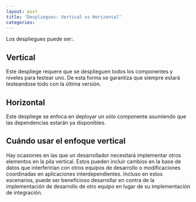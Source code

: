 ```yaml
---
layout: post
title: "Despliegues: Vertical vs Horizontal"
categories:
---
```


Los despliegues puede ser:<!--more-->.

## Vertical

Este despliege requere que se desplieguen todos los componentes y niveles para testear uno. De esta forma se garantiza que siempre estará testeandose todo con la última versión.

## Horizontal

Este despliege se enfoca en deployar un sólo componente asumiendo que las dependencias estarán ya disponibles.

## Cuándo usar el enfoque vertical

Hay ocasiones en las que un desarrollador necesitará implementar otros elementos en la pila vertical. Estos pueden incluir cambios en la base de datos que interferirían con otros equipos de desarrollo o modificaciones coordinadas en aplicaciones interdependientes. Incluso en estos escenarios, puede ser beneficioso desarrollar en contra de la implementación de desarrollo de otro equipo en lugar de su implementación de integración.
